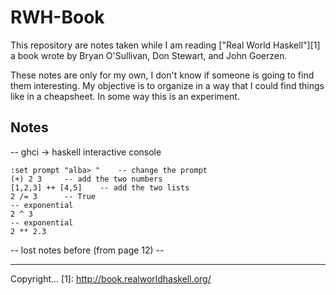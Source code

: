 RWH-Book
========

This repository are notes taken while I am reading ["Real World Haskell"][1] a book wrote by Bryan O'Sullivan, Don Stewart, and John Goerzen.

These notes are only for my own, I don't know if someone is going to find them interesting. My objective is to organize in a way that I could find things like in a cheapsheet. In some way this is an experiment.

Notes
-----

-- ghci -> haskell interactive console

```hashkell
:set prompt "alba> " 	-- change the prompt
(+) 2 3 	-- add the two numbers
[1,2,3] ++ [4,5] 	-- add the two lists
2 /= 3 		-- True
-- exponential
2 ^ 3
-- exponential 
2 ** 2.3
```
--  lost notes before (from page 12)   --
--  --  --  --  --  --  --  --  --  -- --

Copyright...
[1]: http://book.realworldhaskell.org/